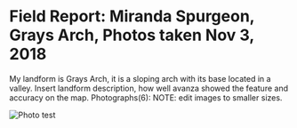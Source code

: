 # Field Report: Miranda Spurgeon, Grays Arch, Photos taken Nov 3, 2018

 My landform is Grays Arch, it is a sloping arch with its base located in a valley. Insert landform description, how well avanza showed the feature and accuracy on the map. 
 Photographs(6):
 NOTE: edit images to smaller sizes. 

![Photo test](rrg/graphics/photo1.png)